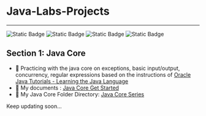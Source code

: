 # Java-Labs-Projects 
---
![Static Badge](https://img.shields.io/badge/Java-blue?logo=openjdk&labelColor=white) ![Static Badge](https://img.shields.io/badge/Spring-green?logo=spring&logoColor=white) ![Static Badge](https://img.shields.io/badge/Spring_Boot-green?logo=springboot&logoColor=white) ![Static Badge](https://img.shields.io/badge/Spring_Security-green?logo=springsecurity&logoColor=white)

## Section 1: Java Core
- 🧠 Practicing with the java core on exceptions, basic input/output, concurrency, regular expressions based on the instructions of [Oracle Java Tutorials - Learning the Java Language](https://docs.oracle.com/javase/tutorial/java/index.html)
- 📑 My documents : [Java Core Get Started](https://isha-docs-java-lab.vercel.app/spaces/section-1-java-core/part-1-get-started/1-java-get-started/)
- 📁 My Java Core Folder Directory: [Java Core Series](https://github.com/HanhNg23/Java-Lab-Projects/tree/098af1f4a70baee9d0d71c594fc3f40b66313d89/Java-Core)

Keep updating soon...
